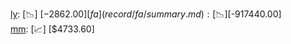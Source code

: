 [ly](record/ly/summary.md): [📉] [$-2862.00]  
[fa](record/fa/summary.md): [📉] [$-917440.00]  
[mm](record/mm/summary.md): [📈] [$4733.60]  
